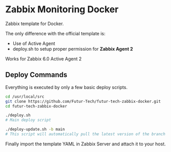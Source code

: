# Zabbix Monitoring Docker
Zabbix template for Docker.

The only difference with the official template is:
- Use of Active Agent
- deploy.sh to setup proper permission for **Zabbix Agent 2**

Works for Zabbix 6.0 Active Agent 2

## Deploy Commands

Everything is executed by only a few basic deploy scripts. 

```bash
cd /usr/local/src
git clone https://github.com/Futur-Tech/futur-tech-zabbix-docker.git
cd futur-tech-zabbix-docker

./deploy.sh 
# Main deploy script

./deploy-update.sh -b main
# This script will automatically pull the latest version of the branch ("main" in the example) and relaunch itself if a new version is found. Then it will run deploy.sh. Also note that any additional arguments given to this script will be passed to the deploy.sh script.
```

Finally import the template YAML in Zabbix Server and attach it to your host.
